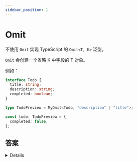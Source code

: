 ```yaml
---
sidebar_position: 1
---
```


# Omit

不使用 `Omit` 实现 TypeScript 的 `Omit<T, K>` 泛型。

`Omit` 会创建一个省略 K 中字段的 T 对象。

例如：

```ts
interface Todo {
  title: string;
  description: string;
  completed: boolean;
}

type TodoPreview = MyOmit<Todo, "description" | "title">;

const todo: TodoPreview = {
  completed: false,
};
```

## 答案

<details>
```ts
type MyOmit<T, K> = {
  [Property in keyof T as Property extends K ? never : Property]: T[Property]
}
```

:::info
这个应该没什么好讲的，`never` 作为 TS 的 **Bottom Type** 在类型映射中根据条件可以排除某些特定的属性
:::

</details>
